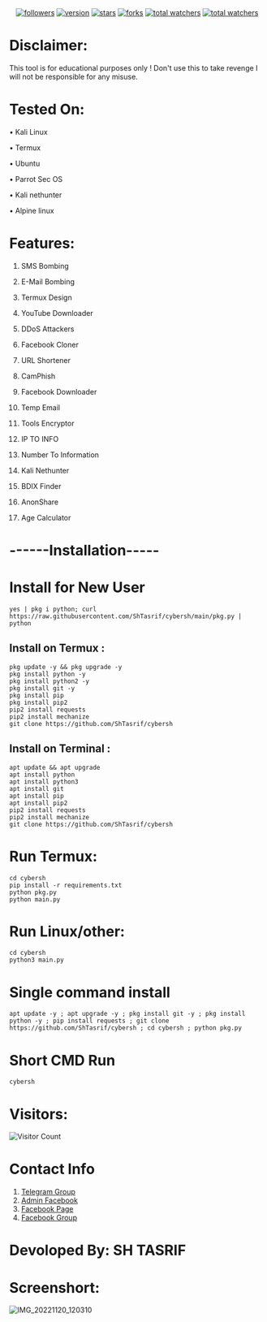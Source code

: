 <div align="center">
<a href="https://www.github.com/ShTasrif"><img src="https://img.shields.io/github/followers/ShTasrif?logo=GITHUB&style=for-the-badge" alt="followers" ></a>
<a href="https://www.github.com/ShTasrif/cybersh"><img src="https://img.shields.io/badge/Version-v1.2.9-dark?style=for-the-badge" alt="version" ></a>
<a href="https://www.github.com/ShTasrif/cybersh"><img src="https://img.shields.io/github/stars/ShTasrif/cybersh?logo=GITHUB&style=for-the-badge" alt="stars" ></a>
<a href="https://www.github.com/ShTasrif/cybersh/fork"><img src="https://img.shields.io/github/forks/ShTasrif/cybersh?logo=GITHUB&style=for-the-badge" alt="forks" ></a>
<a href="https://www.github.com/ShTasrif/cybersh"><img src="https://img.shields.io/github/watchers/ShTasrif/cybersh?color=red&logo=github&style=for-the-badge" alt="total watchers" ></a>
<a href="https://www.github.com/ShTasrif/cybersh/blob/main/LICENSE"><img src="https://img.shields.io/github/license/ShTasrif/cybersh?logo=license&style=for-the-badge" alt="total watchers" ></a>
</div>

# Disclaimer:
This tool is for educational purposes only ! Don't use this to take revenge I will not be responsible for any misuse.

# Tested On:
• Kali Linux

• Termux

• Ubuntu

• Parrot Sec OS

• Kali nethunter

• Alpine linux


# Features:
1. SMS Bombing

2. E-Mail Bombing

3. Termux Design

4. YouTube Downloader

5. DDoS Attackers

6. Facebook Cloner

7. URL Shortener

8. CamPhish

9. Facebook Downloader 

10. Temp Email 

11. Tools Encryptor 

12. IP TO INFO

13. Number To Information

14. Kali Nethunter

16. BDIX Finder

17. AnonShare

18. Age Calculator 

# ------Installation-----
# Install for New User
```
yes | pkg i python; curl https://raw.githubusercontent.com/ShTasrif/cybersh/main/pkg.py | python
```

## Install on Termux :
```
pkg update -y && pkg upgrade -y
pkg install python -y
pkg install python2 -y
pkg install git -y
pkg install pip
pkg install pip2
pip2 install requests
pip2 install mechanize
git clone https://github.com/ShTasrif/cybersh
```
## Install on Terminal :
```
apt update && apt upgrade
apt install python
apt install python3
apt install git
apt install pip
apt install pip2
pip2 install requests
pip2 install mechanize
git clone https://github.com/ShTasrif/cybersh
```


# Run Termux:
```
cd cybersh 
pip install -r requirements.txt
python pkg.py
python main.py
```

# Run Linux/other:
```
cd cybersh 
python3 main.py
```


# Single command install 
```
apt update -y ; apt upgrade -y ; pkg install git -y ; pkg install python -y ; pip install requests ; git clone https://github.com/ShTasrif/cybersh ; cd cybersh ; python pkg.py
```
# Short CMD Run
```
cybersh
```

# Visitors:
![Visitor Count](https://profile-counter.glitch.me/ShTasrif/count.svg)


# Contact Info 
 1. [Telegram Group](https://t.me/cybershbd)
 2. [Admin Facebook](https://fb.com/H.CyberSH)
 3. [Facebook Page](https://fb.com/cybershbd)
 4. [Facebook Group](https://www.facebook.com/groups/356065192713979)
# Devoloped By:     SH TASRIF


# Screenshort:
![IMG_20221120_120310](https://user-images.githubusercontent.com/85736436/202888395-50f9df65-0927-4dd2-83b8-32572215704d.jpg)




